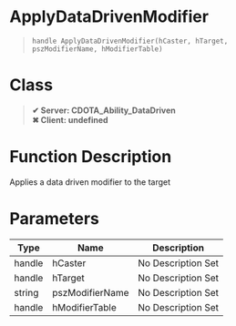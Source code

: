 # ApplyDataDrivenModifier
> `handle ApplyDataDrivenModifier(hCaster, hTarget, pszModifierName, hModifierTable)`
# Class
> __✔ Server: CDOTA_Ability_DataDriven__  
> __✖ Client: undefined__  
# Function Description
Applies a data driven modifier to the target
# Parameters
Type|Name|Description
--|--|--
handle|hCaster|No Description Set
handle|hTarget|No Description Set
string|pszModifierName|No Description Set
handle|hModifierTable|No Description Set
